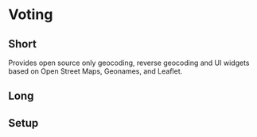 Voting
======

Short
-----
Provides open source only geocoding, reverse geocoding and UI widgets based on Open Street Maps, Geonames, and Leaflet.

Long
----

Setup
-----
